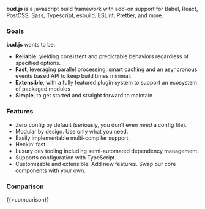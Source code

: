 **bud.js** is a javascript build framework with add-on support for Babel, React, PostCSS, Sass, Typescript, esbuild, ESLint, Prettier, and more.

### Goals

**bud.js** wants to be:

- **Reliable**, yielding consistent and predictable behaviors regardless of specified options.
- **Fast**, leveraging parallel processing, smart caching and an asyncronous events based API to keep build times minimal.
- **Extensible**, with a fully featured plugin system to support an ecosystem of packaged modules
- **Simple**, to get started and straight forward to maintain

### Features

- Zero config by default (seriously, you don&rsquo;t even _need_ a config file).
- Modular by design. Use only what you need.
- Easily implementable multi-compiler support.
- Heckin&rsquo; fast.
- Luxury dev tooling including semi-automated dependency management.
- Supports configuration with TypeScript.
- Customizable and extensible. Add new features. Swap our core components with your own.

### Comparison

{{>comparison}}
